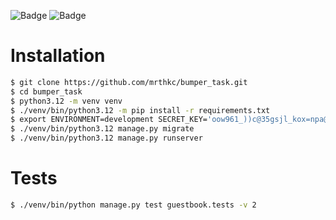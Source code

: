 ![Badge](https://img.shields.io/badge/python-3.12.2-green.svg)
![Badge](https://img.shields.io/badge/django-5.1-green.svg)

# Installation

```bash
$ git clone https://github.com/mrthkc/bumper_task.git
$ cd bumper_task
$ python3.12 -m venv venv
$ ./venv/bin/python3.12 -m pip install -r requirements.txt
$ export ENVIRONMENT=development SECRET_KEY='oow961_))c@35gsjl_kox=npa@5k!)hg^et-$5e*_y^)ah1o(7' DB_HOST=localhost DB_NAME=guestbook DB_USER=db_user DB_PASSWORD=****
$ ./venv/bin/python3.12 manage.py migrate
$ ./venv/bin/python3.12 manage.py runserver
```

# Tests
```bash
$ ./venv/bin/python manage.py test guestbook.tests -v 2
```